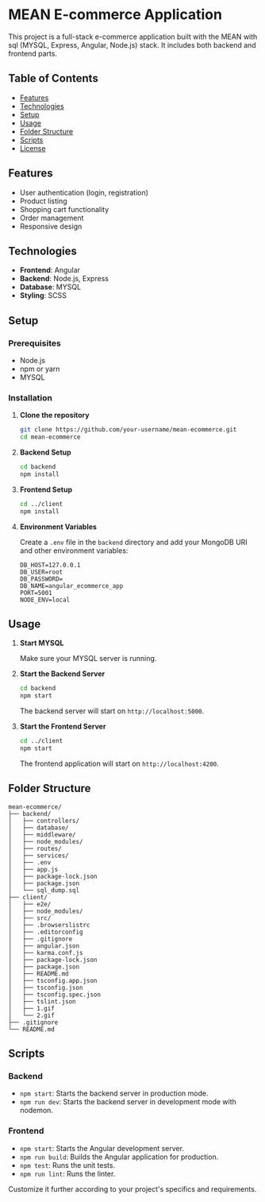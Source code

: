 # MEAN E-commerce Application

This project is a full-stack e-commerce application built with the MEAN with sql (MYSQL, Express, Angular, Node.js) stack. It includes both backend and frontend parts.

## Table of Contents

- [Features](#features)
- [Technologies](#technologies)
- [Setup](#setup)
- [Usage](#usage)
- [Folder Structure](#folder-structure)
- [Scripts](#scripts)
- [License](#license)

## Features

- User authentication (login, registration)
- Product listing
- Shopping cart functionality
- Order management
- Responsive design

## Technologies

- **Frontend**: Angular
- **Backend**: Node.js, Express
- **Database**: MYSQL
- **Styling**: SCSS

## Setup

### Prerequisites

- Node.js
- npm or yarn
- MYSQL

### Installation

1. **Clone the repository**

   ```sh
   git clone https://github.com/your-username/mean-ecommerce.git
   cd mean-ecommerce
   ```

2. **Backend Setup**

   ```sh
   cd backend
   npm install
   ```

3. **Frontend Setup**

   ```sh
   cd ../client
   npm install
   ```

4. **Environment Variables**

   Create a `.env` file in the `backend` directory and add your MongoDB URI and other environment variables:

   ```env
   DB_HOST=127.0.0.1
   DB_USER=root
   DB_PASSWORD=
   DB_NAME=angular_ecommerce_app
   PORT=5001
   NODE_ENV=local
   ```

## Usage

1. **Start MYSQL**

   Make sure your MYSQL server is running.

2. **Start the Backend Server**

   ```sh
   cd backend
   npm start
   ```

   The backend server will start on `http://localhost:5000`.

3. **Start the Frontend Server**

   ```sh
   cd ../client
   npm start
   ```

   The frontend application will start on `http://localhost:4200`.

## Folder Structure

```
mean-ecommerce/
├── backend/
│   ├── controllers/
│   ├── database/
│   ├── middleware/
│   ├── node_modules/
│   ├── routes/
│   ├── services/
│   ├── .env
│   ├── app.js
│   ├── package-lock.json
│   ├── package.json
│   └── sql_dump.sql
├── client/
│   ├── e2e/
│   ├── node_modules/
│   ├── src/
│   ├── .browserslistrc
│   ├── .editorconfig
│   ├── .gitignore
│   ├── angular.json
│   ├── karma.conf.js
│   ├── package-lock.json
│   ├── package.json
│   ├── README.md
│   ├── tsconfig.app.json
│   ├── tsconfig.json
│   ├── tsconfig.spec.json
│   ├── tslint.json
│   ├── 1.gif
│   └── 2.gif
├── .gitignore
└── README.md
```

## Scripts

### Backend

- `npm start`: Starts the backend server in production mode.
- `npm run dev`: Starts the backend server in development mode with nodemon.

### Frontend

- `npm start`: Starts the Angular development server.
- `npm run build`: Builds the Angular application for production.
- `npm test`: Runs the unit tests.
- `npm run lint`: Runs the linter.

Customize it further according to your project's specifics and requirements.
